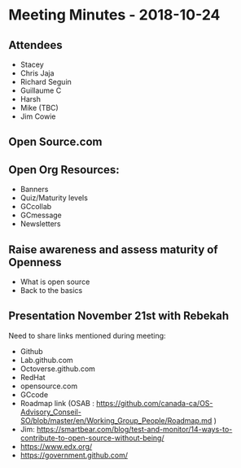 # Meeting Minutes - 2018-10-24

## Attendees
* Stacey
* Chris Jaja
* Richard Seguin
* Guillaume C
* Harsh
* Mike (TBC)
* Jim Cowie

## Open Source.com

## Open Org Resources:
* Banners
* Quiz/Maturity levels
* GCcollab
* GCmessage
* Newsletters

## Raise awareness and assess maturity of Openness
* What is open source
* Back to the basics

## Presentation November 21st with Rebekah
Need to share links mentioned during meeting:
* Github
* Lab.github.com
* Octoverse.github.com
* RedHat
* opensource.com
* GCcode
* Roadmap link (OSAB : https://github.com/canada-ca/OS-Advisory_Conseil-SO/blob/master/en/Working_Group_People/Roadmap.md )
* Jim: https://smartbear.com/blog/test-and-monitor/14-ways-to-contribute-to-open-source-without-being/
* https://www.edx.org/
* https://government.github.com/
